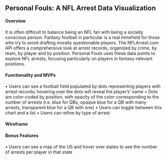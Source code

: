 ## Personal Fouls: A NFL Arrest Data Visualization 

#### Overview

It is often difficult to balance being an NFL fan with being a socially conscious person. Fantasy football in particular is a real minefield for those who try to avoid drafting morally questionable players.  The NFLArrest.com API offers a comprehensive look at arrest records, organized by crime, by team, by player and by position.  Personal Fouls uses these data points to explore NFL arrests, focusing particularly on players in fantasy-relevant positions.  

#### Functionality and MVPs

•	Users can see a football field populated by dots representing players with arrest records; hovering over the dots will reveal the player’s’ name 
•	Dots are color-coded by position, with opacity of the color corresponding to the number of arrests (i.e. blue for QBs, opaque blue for a QB with many arrests, transparent blue for a QB with one)
•	Users can toggle between this chart and a list
•	Users can refine by type of arrest

#### Wireframe

 #### Bonus Features
•	Users can see a map of the US and hover over states to see the number of arrests per player in that state 
